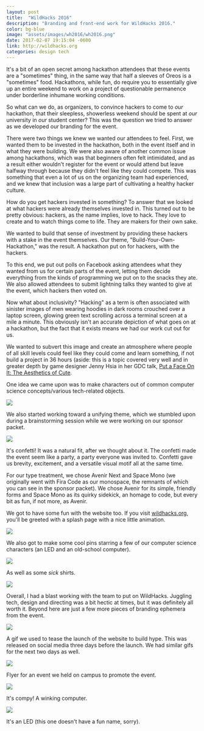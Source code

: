 ```yaml
---
layout: post
title:  "WildHacks 2016"
description: "Branding and front-end work for WildHacks 2016."
color: bg-blue
image: "assets/images/wh2016/wh2016.png"
date: 2017-02-07 19:15:04 -0600
link: http://wildhacks.org
categories: design tech
---
```

It's a bit of an open secret among hackathon attendees that these events are a "sometimes" thing, in the same way that half a sleeves of Oreos is a "sometimes" food. Hackathons, while fun, do require you to essentially give up an entire weekend to work on a project of questionable permanence under borderline inhumane working conditions.

So what can we do, as organizers, to convince hackers to come to *our* hackathon, that their sleepless, showerless weekend should be spent at *our* university in *our* student center? This was the question we tried to answer as we developed our branding for the event.

There were two things we knew we wanted our attendees to feel. First, we wanted them to be invested in the hackathon, both in the event itself and in what they were building. We were also aware of another common issue among hackathons, which was that beginners often felt intimidated, and as a result either wouldn't register for the event or would attend but leave halfway through because they didn't feel like they could compete. This was something that even a lot of us on the organizing team had experienced, and we knew that inclusion was a large part of cultivating a healthy hacker culture.

How do you get hackers invested in something? To answer that we looked at what hackers were already themselves invested in. This turned out to be pretty obvious: hackers, as the name implies, love to hack. They love to create and to watch things come to life. They are makers for their own sake.

We wanted to build that sense of investment by providing these hackers with a stake in the event themselves. Our theme, "Build-Your-Own-Hackathon," was the result. A hackathon put on for hackers, with the hackers.

To this end, we put out polls on Facebook asking attendees what they wanted from us for certain parts of the event, letting them decide everything from the kinds of programming we put on to the snacks they ate. We also allowed attendees to submit lightning talks they wanted to give at the event, which hackers then voted on.

Now what about inclusivity? "Hacking" as a term is often associated with sinister images of men wearing hoodies in dark rooms crouched over a laptop screen, glowing green text scrolling across a terminal screen at a mile a minute. This obviously isn't an accurate depiction of what goes on at a hackathon, but the fact that it exists means we had our work cut out for us.

We wanted to subvert this image and create an atmosphere where people of all skill levels could feel like they could come and learn something, if not build a project in 36 hours (aside: this is a topic covered very well and in greater depth by game designer Jenny Hsia in her GDC talk, [Put a Face On It: The Aesthetics of Cute](http://www.gdcvault.com/play/1024289/Put-a-Face-on-It).

One idea we came upon was to make characters out of common computer science concepts/various tech-related objects.

![](/assets/images/wh2016/sketch.jpg)

We also started working toward a unifying theme, which we stumbled upon during a brainstorming session while we were working on our sponsor packet.

![](/assets/images/wh2016/sponsorpacket-1.png)

It's confetti! It was a natural fit, after we thought about it. The confetti made the event seem like a party, a party everyone was invited to. Confetti gave us brevity, excitement, and a versatile visual motif all at the same time.

For our type treatment, we chose Avenir Next and Space Mono (we originally went with Fira Code as our monospace, the remnants of which you can see in the sponsor packet). We chose Avenir for its simple, friendly forms and Space Mono as its quirky sidekick, an homage to code, but every bit as fun, if not more, as Avenir.

We got to have some fun with the website too. If you visit [wildhacks.org](http://wildhacks.org), you'll be greeted with a splash page with a nice little animation.

![](/assets/images/wh2016/site-1.png)

We also got to make some cool pins starring a few of our computer science characters (an LED and an old-school computer).

![](/assets/images/wh2016/pins.jpg)

As well as some *sick* shirts.

![](/assets/images/wh2016/team.jpg)

Overall, I had a blast working with the team to put on WildHacks. Juggling tech, design and directing was a bit hectic at times, but it was definitely all worth it. Beyond here are just a few more pieces of branding ephemera from the event.

![](/assets/images/wh2016/teaser.gif)

A gif we used to tease the launch of the website to build hype. This was released on social media three days before the launch. We had similar gifs for the next two days as well.

![](/assets/images/wh2016/promo.png)

Flyer for an event we held on campus to promote the event.

![](/assets/images/wh2016/compy.png)

It's compy! A winking computer.

![](/assets/images/wh2016/led.png)

It's an LED (this one doesn't have a fun name, sorry).
